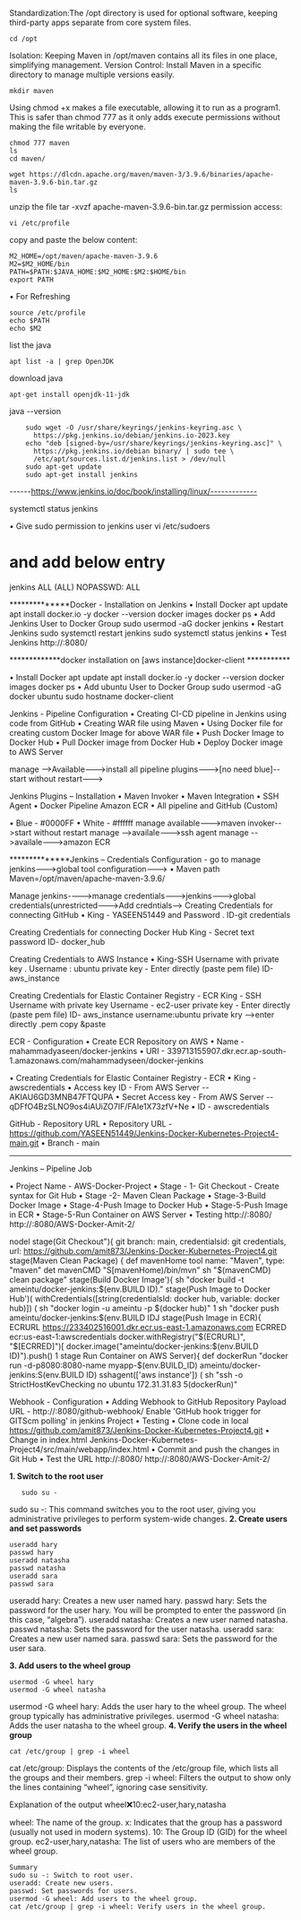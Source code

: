 Standardization:The /opt directory is used for optional software, keeping third-party apps separate from core system files.

    cd /opt

Isolation: Keeping Maven in /opt/maven contains all its files in one place, simplifying management.
Version Control: Install Maven in a specific directory to manage multiple versions easily.

    mkdir maven

Using chmod +x makes a file executable, allowing it to run as a program1. This is safer than chmod 777 as it only adds execute permissions without making the file writable by everyone.

    chmod 777 maven
    ls
    cd maven/

    wget https://dlcdn.apache.org/maven/maven-3/3.9.6/binaries/apache-maven-3.9.6-bin.tar.gz 
    ls
unzip the file
    tar -xvzf apache-maven-3.9.6-bin.tar.gz 
permission access:

    vi /etc/profile
copy and paste the below content:

    M2_HOME=/opt/maven/apache-maven-3.9.6 
    M2=$M2_HOME/bin 
    PATH=$PATH:$JAVA_HOME:$M2_HOME:$M2:$HOME/bin
    export PATH
• For Refreshing
  
    source /etc/profile
    echo $PATH
    echo $M2
list the java 

    apt list -a | grep OpenJDK
download java
                    
    apt-get install openjdk-11-jdk
java --version

   

        sudo wget -O /usr/share/keyrings/jenkins-keyring.asc \
          https://pkg.jenkins.io/debian/jenkins.io-2023.key
        echo "deb [signed-by=/usr/share/keyrings/jenkins-keyring.asc]" \
          https://pkg.jenkins.io/debian binary/ | sudo tee \
          /etc/apt/sources.list.d/jenkins.list > /dev/null
        sudo apt-get update
        sudo apt-get install jenkins



------https://www.jenkins.io/doc/book/installing/linux/-------------

systemctl status jenkins

• Give sudo permission to jenkins user 
vi /etc/sudoers 
# and add below entry 
jenkins ALL (ALL) NOPASSWD: ALL



**************Docker - Installation on Jenkins
• Install Docker
apt update
apt install docker.io -y
docker --version
docker images
docker ps
• Add Jenkins User to Docker Group
sudo usermod -aG docker jenkins
• Restart Jenkins
sudo systemctl restart jenkins
sudo systemctl status jenkins
• Test Jenkins
http://<IP>:8080/

*************docker installation on [aws instance]docker-client ***********


• Install Docker
apt update
apt install docker.io -y
docker --version
docker images
docker ps
• Add ubuntu User to Docker Group
sudo usermod -aG docker ubuntu
sudo hostname docker-client


Jenkins - Pipeline Configuration
• Creating CI-CD pipeline in Jenkins using code from GitHub
• Creating WAR file using Maven
• Using Docker file for creating custom Docker Image for above WAR file
• Push Docker Image to Docker Hub
• Pull Docker image from Docker Hub
• Deploy Docker image to AWS Server

manage -->Available--->install all pipeline plugins--->[no need blue]--start without restart--->

Jenkins Plugins – Installation
• Maven Invoker
• Maven Integration
• SSH Agent
• Docker Pipeline
Amazon ECR
• All pipeline and GitHub (Custom)

• Blue - #0000FF
• White - #ffffff
manage available--->maven invoker-->start without restart
manage -->availale--->ssh agent
manage -->availale--->amazon ECR

**************Jenkins – Credentials Configuration -
go to manage jenkins--->global tool configuration--->
• Maven path
Maven=/opt/maven/apache-maven-3.9.6/

Manage jenkins---->manage credentials--->jenkins--->global credentials(unrestricted--->Add credntials-->
Creating Credentials for connecting GitHub
• King - YASEEN51449 and Password
. ID-git credentials

Creating Credentials for connecting Docker Hub
King - Secret text
password
ID- docker_hub

Creating Credentials to AWS Instance
• King-SSH Username with private key
. Username : ubuntu
  private key - Enter directly (paste pem file) 
  ID-aws_instance

Creating Credentials for Elastic Container Registry - ECR
King - SSH Username with private key
Username - ec2-user
private key - Enter directly (paste pem file)
ID- aws_instance
username:ubuntu
private kry -->enter directly
.pem 
copy &paste

ECR - Configuration
• Create ECR Repository on AWS
• Name - mahammadyaseen/docker-jenkins
• URI - 339713155907.dkr.ecr.ap-south-1.amazonaws.com/mahammadyseen/docker-jenkins

• Creating Credentials for Elastic Container Registry - ECR
• King - awscredentials
• Access key ID - From AWS Server  --AKIAU6GD3MNB47FTQUPA
• Secret Access key - From AWS Server --qDFfO4BzSLNO9os4iAUiZO7IF/FAIe1X73zfV+Ne
• ID - awscredentials

GitHub - Repository URL
• Repository URL -
https://github.com/YASEEN51449/Jenkins-Docker-Kubernetes-Project4-main.git
• Branch - main

------------------------------------------------------------------------------------

Jenkins – Pipeline Job

• Project Name - AWS-Docker-Project
• Stage - 1- Git Checkout - Create syntax for Git Hub
• Stage -2- Maven Clean Package
• Stage-3-Build Docker Image
• Stage-4-Push Image to Docker Hub
• Stage-5-Push Image in ECR
• Stage-5-Run Container on AWS Server
• Testing
http://<IP>:8080/
http://<IP>:8080/AWS-Docker-Amit-2/



nodel
stage(Git Checkout"){
git branch: main, credentialsid: git credentials, url: https://github.com/amit873/Jenkins-Docker-Kubernetes-Project4.git
stage(Maven Clean Package) {
def mavenHome tool name: "Maven", type: "maven"
det mavenCMD "S[mavenHome)/bin/mvn"
sh "$(mavenCMD) clean package"
stage(Build Docker Image'){
sh "docker build -t ameintu/docker-jenkins:$(env.BUILD ID)."
stage(Push Image to Docker Hub')(
withCredentials([string(credentialsId: docker hub, variable: docker hub)]) ( sh "docker login -u ameintu -p $(docker hub)"
1
sh "docker push ameintu/docker-jenkins:$(env.BUILD IDJ
stage(Push Image in ECR){
ECRURL https://233402516001.dkr.ecr.us-east-1.amazonaws.com
ECRRED ecr:us-east-1:awscredentials docker.withRegistry("$(ECRURL)", "$[ECRRED]")[
docker.image("ameintu/docker-jenkins:$(env.BUILD ID)").push()
1
stage Run Container on AWS Server){
def dockerRun "docker run -d-p8080:8080-name myapp-$(env.BUILD_ID) ameintu/docker-jenkins:S(env.BUILD ID) sshagent(['aws instance']) (
sh "ssh -o StrictHostKevChecking no ubuntu 172.31.31.83 5(dockerRun)"






Webhook - Configuration
• Adding Webhook to GitHub Repository Payload URL - http://<IP>:8080/github-webhook/
Enable 'GitHub hook trigger for GITScm polling' in jenkins Project
• Testing
• Clone code in local
https://github.com/amit873/Jenkins-Docker-Kubernetes-Project4.git
• Change in index.html
Jenkins-Docker-Kubernetes-Project4/src/main/webapp/index.html
• Commit and push the changes in Git Hub
• Test the URL
http://<IP>:8080/
http://<IP>:8080/AWS-Docker-Amit-2/







**1. Switch to the root user**

       sudo su -

sudo su -: This command switches you to the root user, giving you administrative privileges to perform system-wide changes.
**2. Create users and set passwords**

    useradd hary
    passwd hary
    useradd natasha
    passwd natasha
    useradd sara
    passwd sara

useradd hary: Creates a new user named hary.
passwd hary: Sets the password for the user hary. You will be prompted to enter the password (in this case, “algebra”).
useradd natasha: Creates a new user named natasha.
passwd natasha: Sets the password for the user natasha.
useradd sara: Creates a new user named sara.
passwd sara: Sets the password for the user sara.

**3. Add users to the wheel group**
            
    usermod -G wheel hary
    usermod -G wheel natasha

usermod -G wheel hary: Adds the user hary to the wheel group. The wheel group typically has administrative privileges.
usermod -G wheel natasha: Adds the user natasha to the wheel group.
**4. Verify the users in the wheel group**

    cat /etc/group | grep -i wheel

cat /etc/group: Displays the contents of the /etc/group file, which lists all the groups and their members.
grep -i wheel: Filters the output to show only the lines containing “wheel”, ignoring case sensitivity.

Explanation of the output
wheel:x:10:ec2-user,hary,natasha

wheel: The name of the group.
x: Indicates that the group has a password (usually not used in modern systems).
10: The Group ID (GID) for the wheel group.
ec2-user,hary,natasha: The list of users who are members of the wheel group.

    Summary
    sudo su -: Switch to root user.
    useradd: Create new users.    
    passwd: Set passwords for users.
    usermod -G wheel: Add users to the wheel group.
    cat /etc/group | grep -i wheel: Verify users in the wheel group.
